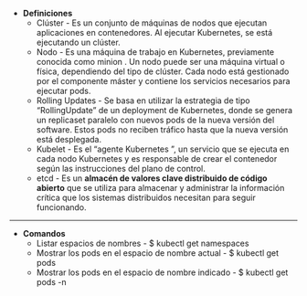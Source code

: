 
- **Definiciones**
	* Clúster
			- Es un conjunto de máquinas de nodos que ejecutan aplicaciones en contenedores. Al ejecutar Kubernetes, se está ejecutando un clúster.
	* Nodo
			- Es una máquina de trabajo en Kubernetes, previamente conocida como minion . Un nodo puede ser una máquina virtual o física, dependiendo del tipo de clúster. Cada nodo está gestionado por el componente máster y contiene los servicios necesarios para ejecutar pods.
	* Rolling Updates
			- Se basa en utilizar la estrategia de tipo “RollingUpdate” de un deployment de Kubernetes, donde se genera un replicaset paralelo con nuevos pods de la nueva versión del software. Estos pods no reciben tráfico hasta que la nueva versión está desplegada.
	* Kubelet
			- Es el “agente Kubernetes ”, un servicio que se ejecuta en cada nodo Kubernetes y es responsable de crear el contenedor según las instrucciones del plano de control.
	* etcd
			- Es un **almacén de valores clave distribuido de código abierto** que se utiliza para almacenar y administrar la información crítica que los sistemas distribuidos necesitan para seguir funcionando.

---

- **Comandos**
	- Listar espacios de nombres
			- $ kubectl get namespaces
	- Mostrar los pods en el espacio de nombre actual
			- $ kubectl get pods
	- Mostrar los pods en el espacio de nombre indicado
			- $ kubectl get pods -n <nombre-espacio>